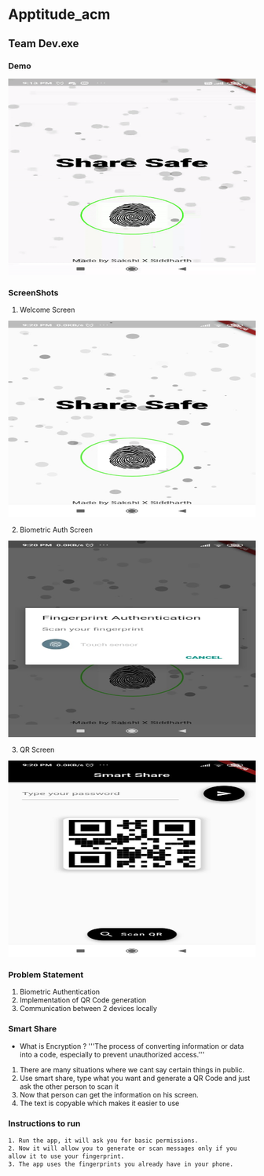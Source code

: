 # Apptitude_acm

## Team Dev.exe

### Demo

<img src="./assets/Dev.eve - Screen Record.gif" width="600" height="400" title="demo">

### ScreenShots
1. Welcome Screen
<img src="./assets/HomeScreen.jpeg" width="600" height="400" title="demo">

2. Biometric Auth Screen
<img src="./assets/AuthScreen.jpeg" width="600" height="400" title="demo">

3. QR Screen

<img src="./assets/Qr Screen.jpeg" width="600" height="400" title="demo">

### Problem Statement
1. Biometric Authentication
2. Implementation of QR Code generation
3. Communication between 2 devices locally

### Smart Share

* What is Encryption ?
'''The process of converting information or data into a code, especially to prevent unauthorized access.'''
1. There are many situations where we cant say certain things in public.
2. Use smart share, type what you want and generate a QR Code and just ask the other person to scan it
3. Now that person can get the information on his screen.
4. The text is copyable which makes it easier to use

### Instructions to run
```
1. Run the app, it will ask you for basic permissions.
2. Now it will allow you to generate or scan messages only if you allow it to use your fingerprint.
3. The app uses the fingerprints you already have in your phone.
